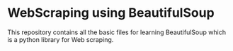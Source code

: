 # WebScraping using BeautifulSoup
This repository contains all the basic files for learning BeautifulSoup which is a python library for Web scraping. 



